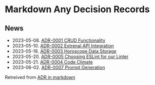 # Markdown Any Decision Records

## News

- 2023-05-08. [ADR-0001 CRUD Functionality](0001-crud-functionality.md)
- 2023-05-10. [ADR-0002 Extrenal API Integration](0002-external-api-integration.md)
- 2023-05-18. [ADR-0003 Horoscope Data Storage](0003-horoscope-prompt-database.md)
- 2023-05-20. [ADR-0005 Choosing ESLint for our Linter](0005-eslint.md)
- 2023-05-21. [ADR-0004 Code Climate](0004-codeclimate.md)
- 2023-06-02.  [ADR-0007 Prompt Generation](007-prompt-generation.md)

Retreived from [ADR in markdown](https://adr.github.io/madr/)
